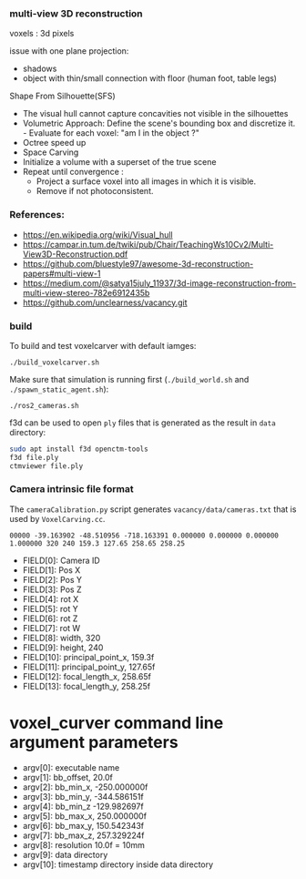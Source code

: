 ### multi-view 3D reconstruction

voxels : 3d pixels

issue with one plane projection:
- shadows 
- object with thin/small connection with floor (human foot, table legs)


Shape From Silhouette(SFS)
- The visual hull cannot capture concavities not visible in the silhouettes
- Volumetric Approach: Define the scene's bounding box and discretize it. - Evaluate for each voxel: "am I in the object ?"
- Octree speed up
- Space Carving
 - Initialize a volume with a superset of the true scene
 - Repeat until convergence :
	- Project a surface voxel into all images in which it is visible.
	- Remove if not photoconsistent.

### References:

- https://en.wikipedia.org/wiki/Visual_hull
- https://campar.in.tum.de/twiki/pub/Chair/TeachingWs10Cv2/Multi-View3D-Reconstruction.pdf
- https://github.com/bluestyle97/awesome-3d-reconstruction-papers#multi-view-1
- https://medium.com/@satya15july_11937/3d-image-reconstruction-from-multi-view-stereo-782e6912435b
- https://github.com/unclearness/vacancy.git


### build
To build and test voxelcarver with default iamges:
```
./build_voxelcarver.sh
```

Make sure that simulation is running first (`./build_world.sh` and `./spawn_static_agent.sh`):

```
./ros2_cameras.sh
```

f3d can be used to open `ply` files that is generated as the result in `data` directory:

```bash
sudo apt install f3d openctm-tools
f3d file.ply
ctmviewer file.ply
```



### Camera intrinsic file format

The `cameraCalibration.py` script generates `vacancy/data/cameras.txt` that is used by `VoxelCarving.cc`.

```
00000 -39.163902 -48.510956 -718.163391 0.000000 0.000000 0.000000 1.000000 320 240 159.3 127.65 258.65 258.25
```

- FIELD[0]: Camera ID
- FIELD[1]: Pos X
- FIELD[2]: Pos Y
- FIELD[3]: Pos Z
- FIELD[4]: rot X
- FIELD[5]: rot Y
- FIELD[6]: rot Z
- FIELD[7]: rot W
- FIELD[8]: width, 320
- FIELD[9]: height, 240
- FIELD[10]: principal_point_x, 159.3f
- FIELD[11]: principal_point_y, 127.65f
- FIELD[12]: focal_length_x, 258.65f
- FIELD[13]: focal_length_y, 258.25f

# voxel_curver command line argument parameters 
- argv[0]: executable name
- argv[1]: bb_offset, 20.0f
- argv[2]: bb_min_x, -250.000000f
- argv[3]: bb_min_y, -344.586151f
- argv[4]: bb_min_z -129.982697f
- argv[5]: bb_max_x, 250.000000f
- argv[6]: bb_max_y, 150.542343f
- argv[7]: bb_max_z, 257.329224f
- argv[8]: resolution  10.0f = 10mm 
- argv[9]: data directory
- argv[10]: timestamp directory inside data directory
